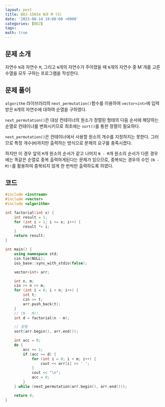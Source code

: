 ```yaml
---
layout: post
title: BOJ-15654 N과 M (5)
date: '2023-08-14 19:00:00 +0900'
categories: [BOJ]
tags:
math: true
---
```


## 문제 소개

자연수 `N`과 자연수 `M`, 그리고 `N`개의 자연수가 주어졌을 때 `N`개의 자연수 중 M`개를 고른 수열을 모두 구하는 프로그램을 작성한다.

## 문제 풀이

`algorithm` 라이브러리의 `next_permutation()`함수를 이용하여 `vector<int>`에 입력받은 `N`개의 자연수에 대하여 순열을 구하였다.

`next_permutation()`은 대상 컨테이너의 원소가 정렬된 형태의 다음 순서에 해당하는 순열로 컨테이너를 변화시키므로 최초에는 `sort()`를 통한 정렬이 필요하다.

`next_permutation()`은 컨테이너에서 사용할 원소의 개수를 지정하지는 못한다. 그러므로 특정 개수(`M`)까지만 출력하는 방식으로 문제의 요구를 충족시켰다.

하지만 이 경우 앞의 `M`개 원소의 순서가 같고 나머지 `N - M`개 원소의 순서가 다른 경우에는 똑같은 순열로 중복 출력하게된다는 문제가 있으므로, 중복되는 경우의 수인 `(N - M)!`를 활용하여 중복되지 않게 한 번씩만 출력하도록 하였다.

## 코드

```cpp
#include <iostream>
#include <vector>
#include <algorithm>

int factorial(int x) {
	int result = 1;
	for (int i = 1; i <= x; i++) {
		result *= i;
	}
	return result;
}

int main() {
	using namespace std;
	cin.tie(NULL);
	ios_base::sync_with_stdio(false);

	vector<int> arr;

	int n, m;
	cin >> n >> m;
	for (int i = 0; i < n; i++) {
		int t;
		cin >> t;
		arr.push_back(t);
	}
	// (N - M)!
	int d = factorial(n - m);

	// 정렬
	sort(arr.begin(), arr.end());

	int acc = 0;
	do {
		acc += 1;
		if (acc == d) {
			for (int i = 0; i < m; i++) {
				cout << arr[i] << ' ';
			}
			cout << "\n";
			acc = 0;
		}
	} while (next_permutation(arr.begin(), arr.end()));

	return 0;
}
```